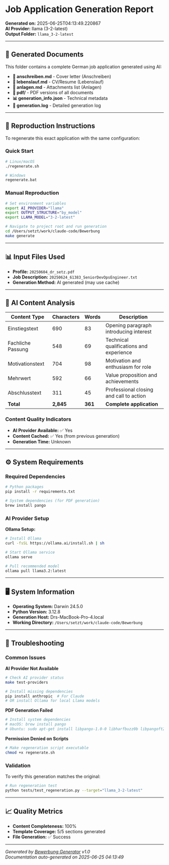 # Job Application Generation Report

**Generated on:** 2025-06-25T04:13:49.220867  
**AI Provider:** llama (3-2-latest)  
**Output Folder:** `llama_3-2-latest`

---

## 📁 Generated Documents

This folder contains a complete German job application generated using AI:

- **📄 anschreiben.md** - Cover letter (Anschreiben)
- **📄 lebenslauf.md** - CV/Resume (Lebenslauf)  
- **📄 anlagen.md** - Attachments list (Anlagen)
- **📁 pdf/** - PDF versions of all documents
- **📊 generation_info.json** - Technical metadata
- **📜 generation.log** - Detailed generation log

---

## 🔄 Reproduction Instructions

To regenerate this exact application with the same configuration:

### Quick Start
```bash
# Linux/macOS
./regenerate.sh

# Windows
regenerate.bat
```

### Manual Reproduction
```bash
# Set environment variables
export AI_PROVIDER="llama"
export OUTPUT_STRUCTURE="by_model"
export LLAMA_MODEL="3-2-latest"

# Navigate to project root and run generation
cd /Users/setzt/work/claude-code/Bewerbung
make generate
```

---

## 📊 Input Files Used

- **Profile:** `20250604_dr_setz.pdf`
- **Job Description:** `20250624_61383_SeniorDevOpsEngineer.txt`
- **Generation Method:** AI generated (may use cache)

---

## 🤖 AI Content Analysis

| Content Type | Characters | Words | Description |
|--------------|------------|-------|-------------|
| Einstiegstext | 690 | 83 | Opening paragraph introducing interest |
| Fachliche Passung | 548 | 69 | Technical qualifications and experience |
| Motivationstext | 704 | 98 | Motivation and enthusiasm for role |
| Mehrwert | 592 | 66 | Value proposition and achievements |
| Abschlusstext | 311 | 45 | Professional closing and call to action |
| **Total** | **2,845** | **361** | **Complete application** |

### Content Quality Indicators
- **AI Provider Available:** ✅ Yes
- **Content Cached:** ✅ Yes (from previous generation)
- **Generation Time:** Unknown

---

## ⚙️ System Requirements

### Required Dependencies
```bash
# Python packages
pip install -r requirements.txt

# System dependencies (for PDF generation)
brew install pango
```

### AI Provider Setup
**Ollama Setup:**
```bash
# Install Ollama
curl -fsSL https://ollama.ai/install.sh | sh

# Start Ollama service
ollama serve

# Pull recommended model
ollama pull llama3.2:latest
```

---

## 🖥️ System Information

- **Operating System:** Darwin 24.5.0
- **Python Version:** 3.12.8
- **Generation Host:** Drs-MacBook-Pro-4.local
- **Working Directory:** `/Users/setzt/work/claude-code/Bewerbung`

---

## 🔧 Troubleshooting

### Common Issues

**AI Provider Not Available**
```bash
# Check AI provider status
make test-providers

# Install missing dependencies
pip install anthropic  # For Claude
# OR install Ollama for local Llama models
```

**PDF Generation Failed**
```bash
# Install system dependencies
# macOS: brew install pango
# Ubuntu: sudo apt-get install libpango-1.0-0 libharfbuzz0b libpangoft2-1.0-0
```

**Permission Denied on Scripts**
```bash
# Make regeneration script executable
chmod +x regenerate.sh
```

### Validation
To verify this generation matches the original:
```bash
# Run regeneration test
python tests/test_regeneration.py --target="llama_3-2-latest"
```

---

## 📈 Quality Metrics

- **Content Completeness:** 100%
- **Template Coverage:** 5/5 sections generated
- **File Generation:** ✅ Success

---

*Generated by [Bewerbung Generator](https://github.com/thsetz/Bewerbung) v1.0*  
*Documentation auto-generated on 2025-06-25 04:13:49*
